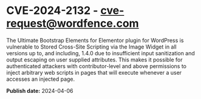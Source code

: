 # CVE-2024-2132 - cve-request@wordfence.com

The Ultimate Bootstrap Elements for Elementor plugin for WordPress is vulnerable to Stored Cross-Site Scripting via the Image Widget in all versions up to, and including, 1.4.0 due to insufficient input sanitization and output escaping on user supplied attributes. This makes it possible for authenticated attackers with contributor-level and above permissions to inject arbitrary web scripts in pages that will execute whenever a user accesses an injected page.

**Publish date:** 2024-04-06
